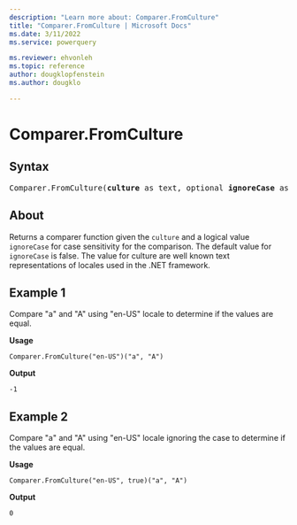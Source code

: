```yaml
---
description: "Learn more about: Comparer.FromCulture"
title: "Comparer.FromCulture | Microsoft Docs"
ms.date: 3/11/2022
ms.service: powerquery

ms.reviewer: ehvonleh
ms.topic: reference
author: dougklopfenstein
ms.author: dougklo

---
```

# Comparer.FromCulture

## Syntax

<pre>
Comparer.FromCulture(<b>culture</b> as text, optional <b>ignoreCase</b> as nullable logical) as function
</pre>
  
## About

Returns a comparer function given the `culture` and a logical value `ignoreCase` for case sensitivity for the comparison. The default value for `ignoreCase` is false. The value for culture are well known text representations of locales used in the .NET framework.

## Example 1

Compare "a" and "A" using "en-US" locale to determine if the values are equal.

**Usage**

```powerquery-m
Comparer.FromCulture("en-US")("a", "A")
```

**Output**

`-1`

## Example 2

Compare "a" and "A" using "en-US" locale ignoring the case to determine if the values are equal.

**Usage**

```powerquery-m
Comparer.FromCulture("en-US", true)("a", "A")
```

**Output**

`0`
